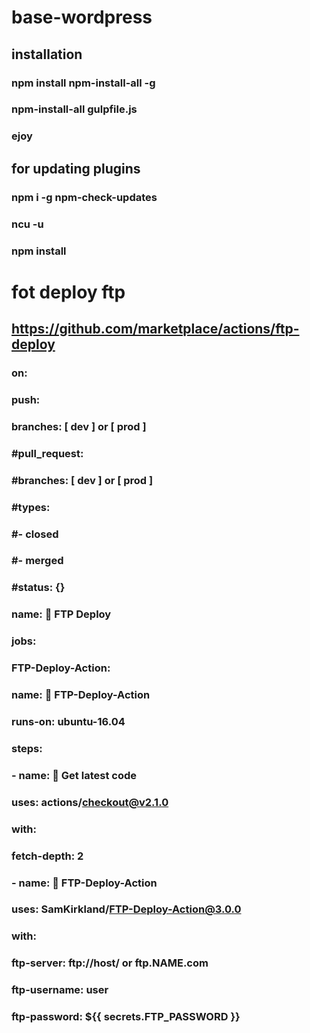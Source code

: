 # base-wordpress

## installation

### npm install npm-install-all -g
### npm-install-all gulpfile.js
### ejoy

## for updating plugins

### npm i -g npm-check-updates
### ncu -u
### npm install


# fot deploy ftp
## https://github.com/marketplace/actions/ftp-deploy

### on:
###    push:
###    branches: [ dev ] or [ prod ]
###    #pull_request:
###        #branches: [ dev ] or [ prod ]
###    #types:
###        #- closed
###        #- merged
###    #status: {}    
###        name: 🚀 FTP Deploy
###       jobs:
###            FTP-Deploy-Action:
###        name: 🎉 FTP-Deploy-Action
###        runs-on: ubuntu-16.04
###        steps:
###           - name: 🚚 Get latest code
###        uses: actions/checkout@v2.1.0
###        with:
###            fetch-depth: 2
###        - name: 📂 FTP-Deploy-Action
###        uses: SamKirkland/FTP-Deploy-Action@3.0.0
###       with:
###            ftp-server: ftp://host/ or ftp.NAME.com
###            ftp-username: user
###            ftp-password: ${{ secrets.FTP_PASSWORD }}
